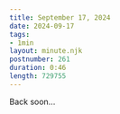 ```yaml
---
title: September 17, 2024
date: 2024-09-17
tags:
- 1min
layout: minute.njk
postnumber: 261
duration: 0:46
length: 729755
---
```

Back soon...